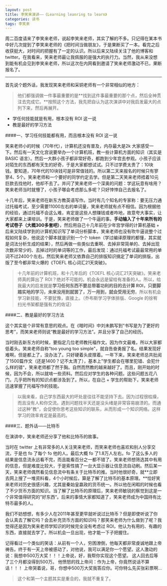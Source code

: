 ```yaml
---
layout: post
title: 李笑来演讲——《Learning leanring to learn》
categories: 读书
tags: 李笑来
---
```


周二百度请来了李笑来老师，说起李笑来老师，其实了解的不多。只记得在某本书中好几次提到了李笑来老师的《把时间当做朋友》，于是果断买了一本。看完之后收获挺大，对时间的把握有了一定的认识。所以后来又陆续关注了他的博客和 twitter。在我看来，笑来老师最让我佩服的是强大的执行力。当然，我从来没想到能有机会见到李笑来老师，所以这次在内网看到邀请了笑来老师激动不已，果断报名了。

---

首先说个题外话，我发现笑来老师和采铜老师有一个非常相似的地方：

> 他们都强调做一件事最重要的是**找到这件事最重要的那个点，然后全神贯注去完成它。**按照这个方法，我先把自认为这次演讲中对我启发最大的点列下来，然后再展开。

* 学任何技能就是有用，根本没有 ROI 这一说
* 教是最好的学习方法

####一、学习任何技能都有用，而且根本没有 ROI 这一说

笑来老师小的时候（70年代），计算机还没有普及，内存最大是2k 大家感受一下。然后有一天文化宫说要举办一个计算机班，教一些计算机方面的知识（其实是 BASIC 语言）。然后一大群小孩子都非常好奇，都跑到少年宫去参观。小孩子应该对陌生的东西都有天生的好奇，于是大家都想试试。只不过学费太贵了：10块钱。要知道，70年代的10块钱可是非常值钱的。所以第二天来报名的时候只有寥寥4、5个。笑来老师和一个要好的同学约定去学。但是第二天笑来老师捂着10元巨款去找他时，他却不去了。并问了笑来老师一个深奥的问题：学这玩意有啥用？笑来老师当时就懵了，小孩子哪会考虑那么多呢？只好悻悻自己去报名了。

十几年后，笑来老师在新东方教英语写作。当时有几个知名的专家称：要无压力通过托福考试，至少需要11000左右的单词量，笑来老师就有点不相信。因为根据他的经验，通过托福不会这么难，肯定是这些人想赚钱或者咋地，故意夸大事实，让大家都来上课培训。于是，笑来老师做了一个牛逼的事。**手动输入了十年来所有的考试卷子（大概300多套吧）**，然后用自己十几年前在少年宫学得的计算机基础 + 后来又陆续学到的计算机知识写了单词分析脚本，笑来老师也没有吹牛逼说整个过程如何复杂，他说这个脚本就是识别一个个 token（学过编译原理的都懂，其实就是词法分析生成的结果），然后再做一些类似去重啊、去掉非常简单的、去掉出现次数非常少的、去掉过时的单词等的工作，最后发现：通过托福考试最最常用的单词不过2400个左右。然后笑来老师又依靠自己的排版知识搞定了单词的排版，出版了至今都非常火爆的《TOEFL 核心词汇21天突破》。

> 十几年前的计算机班，和十几年后的《TOEFL 核心词汇21天突破》。笑来老师真的算出了 ROI？绝对不可能的。机会永远是留给有准备的人。所以，给我最大的启发就是**学习任何东西不要总带着功利的目的去计算 ROI，只要脚踏实地的学习，未来没用到就罢了，万一用到，就会受用无穷**。所以有机会学习新技能，不要犹豫，直接上。（乔布斯学习字体排版、Google 的徐宥扫光书架都是强有力的佐证）

####二、教是最好的学习方法

 这个其实是个非常有意思的观点。在《暗时间》中刘未鹏写到“书写是为了更好的思考”，而笑来老师则说“教是最好的学习方法”。并且分享了自己的经历。

 当时刚去新东方的时候，要指定几位老师教托福作文。因为作文最难，所以大家都低着头。笑来老师自称“too young too simple"，就自告奋勇报了名。结果发现好难啊，但是都上了，没办法了。只好硬着头皮撑着。一年下来，笑来老师总共批阅了1500篇作文（还是1400？记不太清了），基本上”学生都会在哪里犯错、会犯什么样的错“，笑来老师都了然于胸。自然而然教的越来越好了。而且，刚开始的时候，因为不会，所以就啃一些资料。然后应对学生的各种问题。这些问题五花八门，几乎把所有的知识点都涉及到了。所以，在自己 + 学生的帮助下，笑来老师迅速掌握了托福写作的技能。

 > 以我来看，自己学东西最大的坏处是往往不能坚持下去。因为过程很枯燥，而且没有人和你交流。遇到问题找半天还是没头绪是非常容易崩溃的。而通过这种”教“，会促使你思考这些知识的联系，从而形成一个知识网络。这样学习的效率肯定是最高的。

####三、题外话——比特币

在演讲中，笑来老师还分享了他和比特币的故事。

当时在 twitter 上有非常多的人关注笑来老师，而笑来老师也喜欢和别人分享交流，于是也 fo 了每个 fo 他的人。最后大概 fo 了1.8万人左右。fo 了这么多人的结果是信息流永远看不完，而且能看百分之一都不错了。笑来老师想筛选其中有用的信息，但是难度比较大，于是索性搞了一台大显示器让信息流自动刷。然后某一天，笑来老师偶然看见信息流中有条关于比特币的推。当时他很好奇，就**立即去网上搜了一堆资料看，4个小时候后，算是了解了比特币的基本原理。**恰好笑来老师对历史很感兴趣，尤其是秦始皇嬴政的货币统一。所以他在闲暇的时候也看了不少货币方面的知识。当了解了比特币的原理后，笑来老师敏锐的察觉到这是一个非常值得研究的”好东西“。后来的事情大家都知道了，笑来老师成为中国持有比特币最多的人。

我们不妨想想，有多少人在2011年甚至更早就听说过比特币？但是即使听说了你会认真去了解它吗？会去补充货币方面的知识吗？那笑来老师为什么做到了呢？我觉得还是因为笑来老师学知识的时候完全没有考虑过 ROI，他认为有用的、有趣的东西，直接就去学了。所以机会一旦出现，他才能一下子把握住。

记得看过一个类似的笑话：从前有一个人，穷困潦倒，他每天都非常虔诚地跟上帝祷告。终于有一天上帝被感动了，对他说，我可以满足你一个愿望。这人激动的说：我想中500万大奖！！！上帝说，好，我帮你实现这个愿望。 这人回去后等了三个月都没得到500万。 他愤怒的找上帝问：作为上帝，你竟然说话不算话！！！ 上帝哭着说，哥，你想中500万大奖我答应你。可你特么先买张彩票啊...

> 这个和第一个主题其实是重合的，我就不重复了。